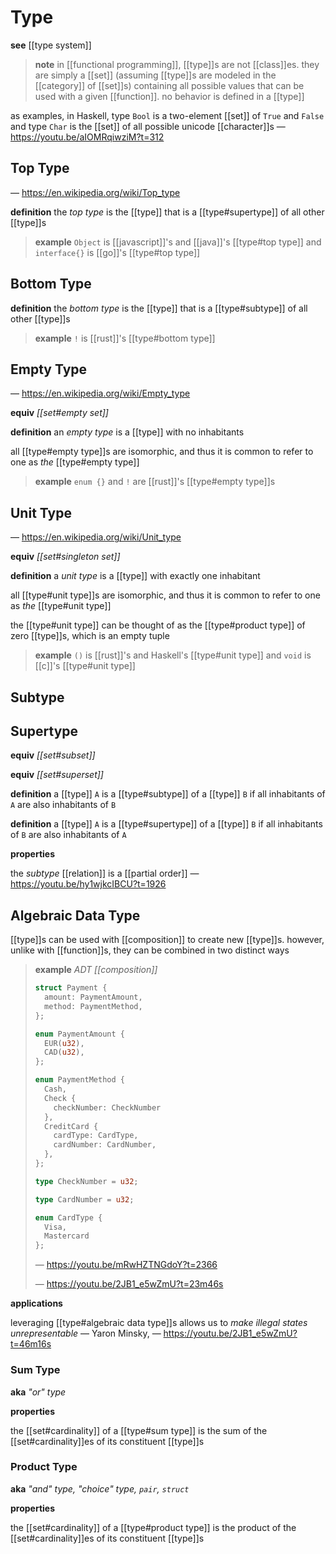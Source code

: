 # Type

**see** [[type system]]

> **note** in [[functional programming]], [[type]]s are not [[class]]es. they are simply a [[set]] (assuming [[type]]s are modeled in the [[category]] of [[set]]s) containing all possible values that can be used with a given [[function]]. no behavior is defined in a [[type]]

as examples, in Haskell, type `Bool` is a two-element [[set]] of `True` and `False` and type `Char` is the [[set]] of all possible unicode [[character]]s &mdash; <https://youtu.be/aIOMRqiwziM?t=312>

## Top Type

&mdash; <https://en.wikipedia.org/wiki/Top_type>

**definition** the _top type_ is the [[type]] that is a [[type#supertype]] of all other [[type]]s

> **example** `Object` is [[javascript]]'s and [[java]]'s [[type#top type]] and `interface{}` is [[go]]'s [[type#top type]]

## Bottom Type

**definition** the _bottom type_ is the [[type]] that is a [[type#subtype]] of all other [[type]]s

> **example** `!` is [[rust]]'s [[type#bottom type]]

## Empty Type

&mdash; <https://en.wikipedia.org/wiki/Empty_type>

**equiv** _[[set#empty set]]_

**definition** an _empty type_ is a [[type]] with no inhabitants

all [[type#empty type]]s are isomorphic, and thus it is common to refer to one as _the_ [[type#empty type]]

> **example** `enum {}` and `!` are [[rust]]'s [[type#empty type]]s

## Unit Type

&mdash; <https://en.wikipedia.org/wiki/Unit_type>

**equiv** _[[set#singleton set]]_

**definition** a _unit type_ is a [[type]] with exactly one inhabitant

all [[type#unit type]]s are isomorphic, and thus it is common to refer to one as _the_ [[type#unit type]]

the [[type#unit type]] can be thought of as the [[type#product type]] of zero [[type]]s, which is an empty tuple

> **example** `()` is [[rust]]'s and Haskell's [[type#unit type]] and `void` is [[c]]'s [[type#unit type]]

## Subtype

## Supertype

**equiv** _[[set#subset]]_

**equiv** _[[set#superset]]_

**definition** a [[type]] `A` is a [[type#subtype]] of a [[type]] `B` if all inhabitants of `A` are also inhabitants of `B`

**definition** a [[type]] `A` is a [[type#supertype]] of a [[type]] `B` if all inhabitants of `B` are also inhabitants of `A`

**properties**

the _subtype_ [[relation]] is a [[partial order]] &mdash; <https://youtu.be/hy1wjkcIBCU?t=1926>

## Algebraic Data Type

[[type]]s can be used with [[composition]] to create new [[type]]s. however, unlike with [[function]]s, they can be combined in two distinct ways

> **example** _ADT [[composition]]_
>
> ```rust
> struct Payment {
>   amount: PaymentAmount,
>   method: PaymentMethod,
> };
>
> enum PaymentAmount {
>   EUR(u32),
>   CAD(u32),
> };
>
> enum PaymentMethod {
>   Cash,
>   Check {
>     checkNumber: CheckNumber
>   },
>   CreditCard {
>     cardType: CardType,
>     cardNumber: CardNumber,
>   },
> };
>
> type CheckNumber = u32;
>
> type CardNumber = u32;
>
> enum CardType {
>   Visa,
>   Mastercard
> };
> ```
>
> &mdash; <https://youtu.be/mRwHZTNGdoY?t=2366>
>
> &mdash; <https://youtu.be/2JB1_e5wZmU?t=23m46s>

**applications**

leveraging [[type#algebraic data type]]s allows us to _make illegal states unrepresentable_ &mdash; Yaron Minsky, &mdash; <https://youtu.be/2JB1_e5wZmU?t=46m16s>

### Sum Type

**aka** _"or" type_

**properties**

the [[set#cardinality]] of a [[type#sum type]] is the sum of the [[set#cardinality]]es of its constituent [[type]]s

### Product Type

**aka** _"and" type, "choice" type, `pair`, `struct`_

**properties**

the [[set#cardinality]] of a [[type#product type]] is the product of the [[set#cardinality]]es of its constituent [[type]]s
